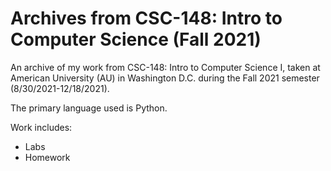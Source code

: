 # Archives from CSC-148: Intro to Computer Science (Fall 2021)
An archive of my work from CSC-148: Intro to Computer Science I, taken at American University (AU) in Washington D.C. during the Fall 2021 semester (8/30/2021-12/18/2021).

The primary language used is Python.

Work includes:
* Labs
* Homework
